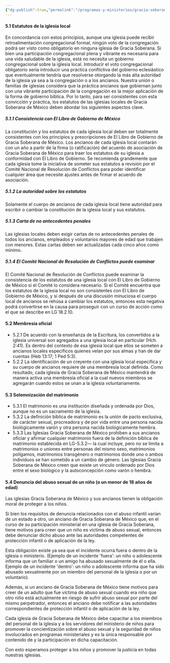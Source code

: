 ```yaml
---
{"dg-publish":true,"permalink":"/programas-y-ministerios/gracia-soberana-orizaba/identidad-y-teologia/libro-de-gobierno/5-practicas-de-la-iglesia-local/"}
---
```


#### 5.1 Estatutos de la iglesia local 
En concordancia con estos principios, aunque una iglesia puede recibir retroalimentación congregacional formal, ningún voto de la congregación podrá ser visto como obligatorio en ninguna iglesia de Gracia Soberana. Si bien una participación congregacional plena y vibrante es necesaria para una vida saludable de la iglesia, está no necesita un gobierno congregacional sobre la iglesia local. Introducir el voto congregacional obligatorio sería introducir una práctica conflictiva del gobierno eclesiástico que eventualmente tendría que resolverse otorgando la más alta autoridad de la iglesia ya sea a la congregación o a los ancianos. Nuestra unión o familias de iglesias considera que la práctica ancianos que gobiernan junto con una vibrante participación de la congregación es la mejor aplicación de la forma de gobierno bíblica. Por lo tanto, para ser consistentes con esta convicción y práctica, los estatutos de las iglesias locales de Gracia Soberana de México deben abordar los siguientes aspectos clave. 

##### 5.1.1 Consistencia con El Libro de Gobierno de México 
La constitución y los estatutos de cada iglesia local deben ser totalmente consistentes con los principios y prescripciones de El Libro de Gobierno de Gracia Soberana de México. Los ancianos de cada iglesia local contarán con un año a partir de la firma (o ratificación) del acuerdo de asociación de Gracia Soberana de México para traer los estatutos de su iglesia a conformidad con El Libro de Gobierno. Se recomienda grandemente que cada iglesia tome la iniciativa de someter sus estatutos a revisión por el Comité Nacional de Resolución de Conflictos para poder identificar cualquier área que necesite ajustes antes de firmar el acuerdo de asociación. 

##### 5.1.2 La autoridad sobre los estatutos 
Solamente el cuerpo de ancianos de cada iglesia local tiene autoridad para escribir o cambiar la constitución de la iglesia local y sus estatutos. 

##### 5.1.3 Carta de no antecedentes penales 
Las iglesias locales deben exigir cartas de no antecedentes penales de todos los ancianos, empleados y voluntarios mayores de edad que trabajen con menores. Estas cartas deben ser actualizadas cada cinco años como mínimo. 

##### 5.1.4 El Comité Nacional de Resolución de Conflictos puede examinar 
El Comité Nacional de Resolución de Conflictos puede examinar la consistencia de los estatutos de una iglesia local con El Libro de Gobierno de México si el Comité lo considera necesario. Si el Comité encuentra que los estatutos de la iglesia local no son consistentes con El Libro de Gobierno de México, y si después de una discusión minuciosa el cuerpo local de ancianos se rehúsa a cambiar los estatutos, entonces esta negativa podrá convertirse en la causa para proseguir con un curso de acción como el que se describe en LG 18.2.10. 


#### 5.2 Membresía oficial 

- 5.2.1 De acuerdo con la enseñanza de la Escritura, los convertidos a la iglesia universal son agregados a una iglesia local en particular (Hch. 2:41). Es dentro del contexto de esa iglesia local que ellos se someten a ancianos locales específicos quienes velan por sus almas y han de dar cuentas (Heb 13:17; 1 Ped 5:3). 
- 5.2.2 La identificación de un creyente con una iglesia local especifica y su cuerpo de ancianos requiere de una membresía local definida. Como resultado, cada iglesia de Gracia Soberana de México mantendrá de manera activa una membresía oficial a la cual nuevos miembros se agregarán cuando estos se unan a la iglesia voluntariamente. 
#### 5.3 Solemnización del matrimonio 
- 5.3.1 El matrimonio es una institución diseñada y ordenada por Dios, aunque no es un sacramento de la iglesia. 
- 5.3.2 La definición bíblica de matrimonio es la unión de pacto exclusiva, de carácter sexual, procreadora y de por vida entre una persona nacida biológicamente varón y otra persona nacida biológicamente hembra.
- 5.3.3 Las Iglesias Gracia Soberana de México prohíben a sus ancianos oficiar y afirmar cualquier matrimonio fuera de la definición bíblica de matrimonio establecida en LG-5.3.2— la cual incluye, pero no se limita a matrimonios o uniones entre personas del mismo sexo, matrimonios polígamos, matrimonios transgénero o matrimonios donde uno o ambos individuos se han sometido a un cambio de género. Las Iglesias Gracia Soberana de México creen que existe un vínculo ordenado por Dios entre el sexo biológico y la autoconcepción como varón o hembra. 

#### 5.4 Denuncia del abuso sexual de un niño (o un menor de 18 años de edad) 
Las iglesias Gracia Soberana de México y sus ancianos tienen la obligación moral de proteger a los niños. 

Si bien los requisitos de denuncia relacionados con el abuso infantil varían de un estado a otro, un anciano de Gracia Soberana de México que, en el curso de su participación ministerial en una iglesia de Gracia Soberana, tiene motivos para creer que un niño es víctima de abuso sexual, entonces debe denunciar dicho abuso ante las autoridades competentes de protección infantil o de aplicación de la ley. 

Esta obligación existe ya sea que el incidente ocurra fuera o dentro de la iglesia o ministerio. (Ejemplo de un incidente 'fuera': un niño o adolescente informa que un familiar o un amigo ha abusado sexualmente de él o ella. Ejemplo de un incidente 'dentro': un niño o adolescente informa que ha sido abusado sexualmente por un miembro del personal de la iglesia o por un voluntario). 

Además, si un anciano de Gracia Soberana de México tiene motivos para creer de un adulto que fue víctima de abuso sexual cuando era niño que otro niño está actualmente en riesgo de sufrir abuso sexual por parte del mismo perpetrador, entonces el anciano debe notificar a las autoridades correspondientes de protección infantil o de aplicación de la ley. 

Cada iglesia de Gracia Soberana de México debe capacitar a los miembros del personal de la iglesia y a los servidores del ministerio de niños para promover la concientización sobre el abuso sexual y la seguridad de niños involucrados en programas ministeriales y es la única responsable por contenido de y la participación en dicha capacitación. 

Con esto esperamos proteger a los niños y promover la justicia en todas nuestras iglesias.